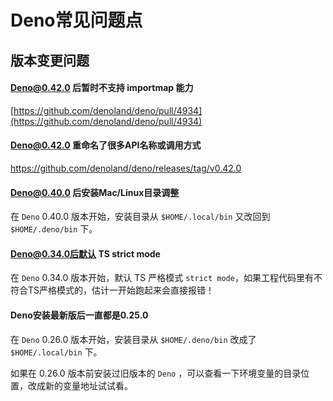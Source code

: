 # Deno常见问题点

## 版本变更问题

#### Deno@0.42.0 后暂时不支持 importmap 能力

[https://github.com/denoland/deno/pull/4934](https://github.com/denoland/deno/pull/4934)

#### Deno@0.42.0 重命名了很多API名称或调用方式

https://github.com/denoland/deno/releases/tag/v0.42.0


#### Deno@0.40.0 后安装Mac/Linux目录调整 

在 `Deno` 0.40.0 版本开始，安装目录从 `$HOME/.local/bin` 又改回到 `$HOME/.deno/bin` 下。


#### Deno@0.34.0后默认 TS strict mode

在 `Deno` 0.34.0 版本开始，默认 TS 严格模式 `strict mode`，如果工程代码里有不符合TS严格模式的，估计一开始跑起来会直接报错！

#### Deno安装最新版后一直都是0.25.0

在 `Deno` 0.26.0 版本开始，安装目录从 `$HOME/.deno/bin` 改成了 `$HOME/.local/bin` 下。

如果在 0.26.0 版本前安装过旧版本的 `Deno` ，可以查看一下环境变量的目录位置，改成新的变量地址试试看。


